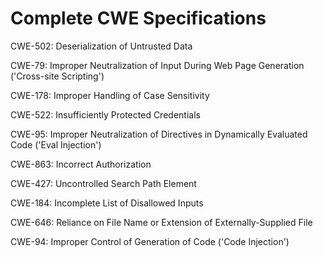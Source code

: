 

# Complete CWE Specifications

CWE-502: Deserialization of Untrusted Data

CWE-79: Improper Neutralization of Input During Web Page Generation ('Cross-site Scripting')

CWE-178: Improper Handling of Case Sensitivity

CWE-522: Insufficiently Protected Credentials

CWE-95: Improper Neutralization of Directives in Dynamically Evaluated Code ('Eval Injection')

CWE-863: Incorrect Authorization

CWE-427: Uncontrolled Search Path Element

CWE-184: Incomplete List of Disallowed Inputs

CWE-646: Reliance on File Name or Extension of Externally-Supplied File

CWE-94: Improper Control of Generation of Code ('Code Injection')